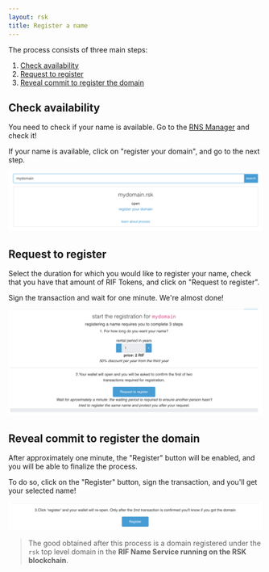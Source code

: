 ```yaml
---
layout: rsk
title: Register a name
---
```


The process consists of three main steps:

1. [Check availability](#check-availability)
2. [Request to register](#request-to-register)
3. [Reveal commit to register the domain](#reveal-commit-to-register-the-domain)

## Check availability

You need to check if your name is available. Go to the <a href="https://beta.manager.rns.rifos.org/search">RNS Manager</a> and check it!

If your name is available, click on "register your domain", and go to the next step.

<img src="/assets/img/rns/register-step-1.png" class="img-fluid" alt="step-1" />

## Request to register

Select the duration for which you would like to register your name, check that you have that amount of RIF Tokens, and click on "Request to register".

Sign the transaction and wait for one minute. We're almost done!

<img src="/assets/img/rns/register-step-2.png" class="img-fluid" alt="step-2" />

## Reveal commit to register the domain

After approximately one minute, the "Register" button will be enabled, and you will be able to finalize the process.

To do so, click on the "Register" button, sign the transaction, and you'll get your selected name!

<img src="/assets/img/rns/register-step-3.png" class="img-fluid" alt="step-3" />

> The good obtained after this process is a domain registered under the `rsk` top level domain in the **RIF Name Service running on the RSK blockchain**.
